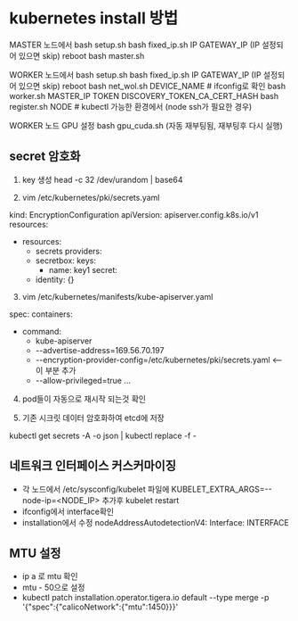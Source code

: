 # kubernetes install 방법

MASTER 노드에서
bash setup.sh
bash fixed_ip.sh IP GATEWAY_IP (IP 설정되어 있으면 skip)
reboot
bash master.sh

WORKER 노드에서
bash setup.sh
bash fixed_ip.sh IP GATEWAY_IP (IP 설정되어 있으면 skip)
reboot
bash net_wol.sh DEVICE_NAME # ifconfig로 확인
bash worker.sh MASTER_IP TOKEN DISCOVERY_TOKEN_CA_CERT_HASH
bash register.sh NODE # kubectl 가능한 환경에서 (node ssh가 필요한 경우)

WORKER 노드 GPU 설정
bash gpu_cuda.sh (자동 재부팅됨, 재부팅후 다시 실행)

## secret 암호화

1. key 생성 
head -c 32 /dev/urandom | base64

2. vim /etc/kubernetes/pki/secrets.yaml

kind: EncryptionConfiguration
apiVersion: apiserver.config.k8s.io/v1
resources:
   - resources:
     - secrets
     providers:
     - secretbox:
         keys:
         - name: key1
           secret: <KEY>
     - identity: {}

3. vim /etc/kubernetes/manifests/kube-apiserver.yaml

spec:
  containers:
  - command:
    - kube-apiserver
    - --advertise-address=169.56.70.197
    - --encryption-provider-config=/etc/kubernetes/pki/secrets.yaml <-- 이 부분 추가
    - --allow-privileged=true
    ...

4. pod들이 자동으로 재시작 되는것 확인

5. 기존 시크릿 데이터 암호화하여 etcd에 저장

kubectl get secrets -A -o json | kubectl replace -f -

## 네트워크 인터페이스 커스커마이징

- 각 노드에서 /etc/sysconfig/kubelet 파일에 KUBELET_EXTRA_ARGS=--node-ip=<NODE_IP> 추가후 kubelet restart
- ifconfig에서 interface확인
- installation에서 수정
nodeAddressAutodetectionV4:
  Interface: INTERFACE

## MTU 설정

- ip a 로 mtu 확인
- mtu - 50으로 설정
- kubectl patch installation.operator.tigera.io default --type merge -p '{"spec":{"calicoNetwork":{"mtu":1450}}}'